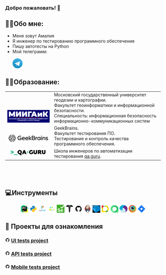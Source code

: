 ### Добро пожаловать! :cherry_blossom:

<!--About me-->

## :technologist:Обо мне:
- Меня зовут Амалия
- Я инженер по тестированию программного обеспечения
- Пишу автотесты на Python 
- Мой телеграмм:

<p>
  &#8287;&#8287;&#8287;&#8287;&#8287;
  <a href="https://t.me/Amalia_TG"><img width="32px" alt="Telegram" title="Telegram" src="images/tg.png"/></a>
  &#8287;
</p>

<!--Education-->

## :man_student:Образование:
<table width="100%" border='0'>
   <tr> 
    <td width="30%" valign="bottom"><img src="/images/miigaik.png"></td><td valign="middle">Московский государственный университет геодезии и картографии.</br>Факультет геоинформатики и информационной безопасности.</br>Специальность: информационная безопасность информационно-коммуникационных систем</td></tr>
    <tr><td width="30%" valign="bottom"><img src="/images/GeekBrains.png"></td><td valign="middle">GeekBrains.</br>Факультет тестирования ПО.</br>Тестирование и контроль качества программного обеспечения.</td>
    <tr><td width="30%" valign="bottom"><img src="/images/qa-guru80.png"></td><td valign="middle">Школа инженеров по автоматизации тестирования <a target="_blank" href="https://qa.guru">qa.guru</a>.</td></tr>
   </tr>
  </table>
  </br>

<!--Stack and tools-->

&#8287;&#8287;&#8287;&#8287;&#8287;
## :computer:Инструменты
<p  align="center">
  <code><img width="5%" title="Pycharm" src="images/pycharm.png"></code>
  <code><img width="5%" title="Python" src="images/python.png"></code>
  <code><img width="5%" title="Pytest" src="images/pytest.png"></code>
  <code><img width="5%" title="Selene" src="images/selene.png"></code>
  <code><img width="5%" title="Selenium" src="images/selenium.png"></code>
  <code><img width="5%" title="Requests" src="images/requests.png"></code>
  <code><img width="5%" title="GitHub" src="images/github.png"></code>
  <code><img width="5%" title="Jenkins" src="images/jenkins.png"></code>
  <code><img width="5%" title="Selenoid" src="images/selenoid.png"></code>
  <code><img width="5%" title="Allure Report" src="images/allure_report.png"></code>
  <code><img width="5%" title="Allure TestOps" src="images/allure_testops.png"></code>
  <code><img width="5%" title="Appium" src="images/appium.png"></code>
  <code><img width="5%" title="Browserstack" src="images/browserstack.png"></code>
  <code><img width="5%" title="Jira" src="images/jira.png"></code>
</p>

<!--Projects-->

## :floppy_disk: Проекты для ознакомления
### <img width="3%" src="images/github.png"> [UI tests project](https://github.com/catislove/qa_guru_graduation_project_UI)

### <img width="3%" src="images/github.png"> [API tests project](https://github.com/catislove/qa_guru_graduation_project_API)

### <img width="3%" src="images/github.png"> [Mobile tests project](https://github.com/catislove/qa_guru_graduation_project_mobile)